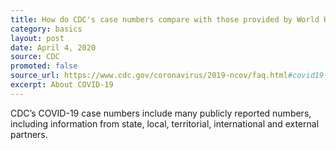 ```yaml
---
title: How do CDC's case numbers compare with those provided by World Health Organization (WHO) or John Hopkins?
category: basics
layout: post
date: April 4, 2020
source: CDC
promoted: false
source_url: https://www.cdc.gov/coronavirus/2019-ncov/faq.html#covid19-basics
excerpt: About COVID-19
---
```


CDC’s COVID-19 case numbers include many publicly reported numbers, including information from state, local, territorial, international and external partners.